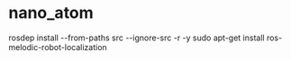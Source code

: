 # nano_atom

rosdep install --from-paths src --ignore-src -r -y
sudo apt-get install ros-melodic-robot-localization
